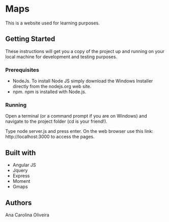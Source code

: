 # Maps

This is a website used for learning purposes.

## Getting Started

These instructions will get you a copy of the project up and running on your local machine for development and testing purposes.

### Prerequisites

- NodeJs.
To install Node JS simply download the Windows Installer directly from the nodejs.org web site.
- npm.
npm is installed with Node.js.

### Running
 
Open a terminal (or a command prompt if you are on Windows) and navigate to the project folder (cd is your friend!).

Type node server.js and press enter. On the web browser use this link: http://localhost:3000 to access the pages.

## Built with

- Angular JS
- Jquery
- Express
- Moment
- Gmaps

## Authors

Ana Carolina Oliveira
